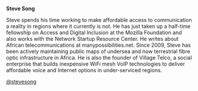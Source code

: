 **Steve Song**

Steve spends his time working to make affordable access to communication a reality in regions where it currently is not. He has just taken up a half-time fellowship on Access and Digital Inclusion at the Mozilla Foundation and also works with the Network Startup Resource Center.   He writes about African telecommunications at manypossibilities.net. Since 2009, Steve has been actively maintaining public maps of undersea and now terrestrial fibre optic infrastructure in Africa. He is also the founder of Village Telco, a social enterprise that builds inexpensive WiFi mesh VoIP technologies to deliver affordable voice and Internet options in under-serviced regions.

[@stevesong](https://twitter.com/stevesong)
